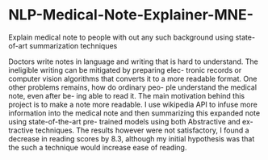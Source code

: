 # NLP-Medical-Note-Explainer-MNE-
Explain medical note to people with out any such background using state-of-art summarization techniques


Doctors write notes in language and writing that is hard to understand. The ineligible writing can be mitigated by preparing elec- tronic records or computer vision algorithms that converts it to a more readable format. One other problems remains, how do ordinary peo- ple understand the medical note, even after be- ing able to read it. The main motivation behind this project is to make a note more readable. I use wikipedia API to infuse more information into the medical note and then summarizing this expanded note using state-of-the-art pre- trained models using both Abstractive and ex- tractive techniques. The results however were not satisfactory, I found a decrease in reading scores by 8.3, although my initial hypothesis was that the such a technique would increase ease of reading.
